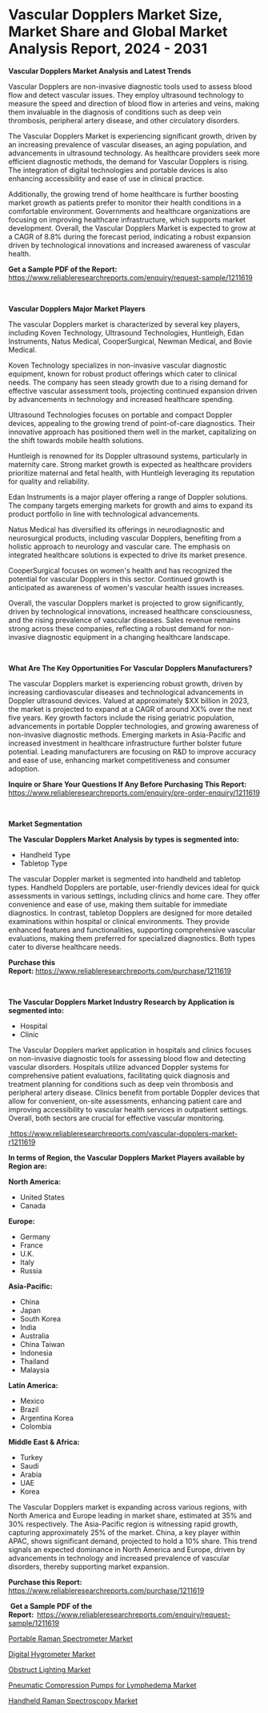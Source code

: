 <p><h1>Vascular Dopplers Market Size, Market Share and Global Market Analysis Report, 2024 - 2031</h1></p><p><strong>Vascular Dopplers Market Analysis and Latest Trends</strong></p>
<p><p>Vascular Dopplers are non-invasive diagnostic tools used to assess blood flow and detect vascular issues. They employ ultrasound technology to measure the speed and direction of blood flow in arteries and veins, making them invaluable in the diagnosis of conditions such as deep vein thrombosis, peripheral artery disease, and other circulatory disorders. </p><p>The Vascular Dopplers Market is experiencing significant growth, driven by an increasing prevalence of vascular diseases, an aging population, and advancements in ultrasound technology. As healthcare providers seek more efficient diagnostic methods, the demand for Vascular Dopplers is rising. The integration of digital technologies and portable devices is also enhancing accessibility and ease of use in clinical practice.</p><p>Additionally, the growing trend of home healthcare is further boosting market growth as patients prefer to monitor their health conditions in a comfortable environment. Governments and healthcare organizations are focusing on improving healthcare infrastructure, which supports market development. Overall, the Vascular Dopplers Market is expected to grow at a CAGR of 8.8% during the forecast period, indicating a robust expansion driven by technological innovations and increased awareness of vascular health.</p></p>
<p><strong>Get a Sample PDF of the Report:&nbsp;</strong> <a href="https://www.reliableresearchreports.com/enquiry/request-sample/1211619?utm_campaign=118&utm_medium=2&utm_source=Github&utm_content=ia&utm_term=05102024&utm_id=vascular-dopplers">https://www.reliableresearchreports.com/enquiry/request-sample/1211619</a></p>
<p>&nbsp;</p>
<p><strong>Vascular Dopplers Major Market Players</strong></p>
<p><p>The vascular Dopplers market is characterized by several key players, including Koven Technology, Ultrasound Technologies, Huntleigh, Edan Instruments, Natus Medical, CooperSurgical, Newman Medical, and Bovie Medical. </p><p>Koven Technology specializes in non-invasive vascular diagnostic equipment, known for robust product offerings which cater to clinical needs. The company has seen steady growth due to a rising demand for effective vascular assessment tools, projecting continued expansion driven by advancements in technology and increased healthcare spending.</p><p>Ultrasound Technologies focuses on portable and compact Doppler devices, appealing to the growing trend of point-of-care diagnostics. Their innovative approach has positioned them well in the market, capitalizing on the shift towards mobile health solutions.</p><p>Huntleigh is renowned for its Doppler ultrasound systems, particularly in maternity care. Strong market growth is expected as healthcare providers prioritize maternal and fetal health, with Huntleigh leveraging its reputation for quality and reliability.</p><p>Edan Instruments is a major player offering a range of Doppler solutions. The company targets emerging markets for growth and aims to expand its product portfolio in line with technological advancements.</p><p>Natus Medical has diversified its offerings in neurodiagnostic and neurosurgical products, including vascular Dopplers, benefiting from a holistic approach to neurology and vascular care. The emphasis on integrated healthcare solutions is expected to drive its market presence.</p><p>CooperSurgical focuses on women's health and has recognized the potential for vascular Dopplers in this sector. Continued growth is anticipated as awareness of women's vascular health issues increases.</p><p>Overall, the vascular Dopplers market is projected to grow significantly, driven by technological innovations, increased healthcare consciousness, and the rising prevalence of vascular diseases. Sales revenue remains strong across these companies, reflecting a robust demand for non-invasive diagnostic equipment in a changing healthcare landscape.</p></p>
<p>&nbsp;</p>
<p><strong>What Are The Key Opportunities For Vascular Dopplers Manufacturers?</strong></p>
<p><p>The vascular Dopplers market is experiencing robust growth, driven by increasing cardiovascular diseases and technological advancements in Doppler ultrasound devices. Valued at approximately $XX billion in 2023, the market is projected to expand at a CAGR of around XX% over the next five years. Key growth factors include the rising geriatric population, advancements in portable Doppler technologies, and growing awareness of non-invasive diagnostic methods. Emerging markets in Asia-Pacific and increased investment in healthcare infrastructure further bolster future potential. Leading manufacturers are focusing on R&D to improve accuracy and ease of use, enhancing market competitiveness and consumer adoption.</p></p>
<p><strong>Inquire or Share Your Questions If Any Before Purchasing This Report:</strong> <a href="https://www.reliableresearchreports.com/enquiry/pre-order-enquiry/1211619?utm_campaign=118&utm_medium=2&utm_source=Github&utm_content=ia&utm_term=05102024&utm_id=vascular-dopplers">https://www.reliableresearchreports.com/enquiry/pre-order-enquiry/1211619</a></p>
<p>&nbsp;</p>
<p><strong>Market Segmentation</strong></p>
<p><strong>The Vascular Dopplers Market Analysis by types is segmented into:</strong></p>
<p><ul><li>Handheld Type</li><li>Tabletop Type</li></ul></p>
<p><p>The vascular Doppler market is segmented into handheld and tabletop types. Handheld Dopplers are portable, user-friendly devices ideal for quick assessments in various settings, including clinics and home care. They offer convenience and ease of use, making them suitable for immediate diagnostics. In contrast, tabletop Dopplers are designed for more detailed examinations within hospital or clinical environments. They provide enhanced features and functionalities, supporting comprehensive vascular evaluations, making them preferred for specialized diagnostics. Both types cater to diverse healthcare needs.</p></p>
<p><strong>Purchase this Report:&nbsp;</strong><a href="https://www.reliableresearchreports.com/purchase/1211619?utm_campaign=118&utm_medium=2&utm_source=Github&utm_content=ia&utm_term=05102024&utm_id=vascular-dopplers">https://www.reliableresearchreports.com/purchase/1211619</a></p>
<p>&nbsp;</p>
<p><strong>The Vascular Dopplers Market Industry Research by Application is segmented into:</strong></p>
<p><ul><li>Hospital</li><li>Clinic</li></ul></p>
<p><p>The Vascular Dopplers market application in hospitals and clinics focuses on non-invasive diagnostic tools for assessing blood flow and detecting vascular disorders. Hospitals utilize advanced Doppler systems for comprehensive patient evaluations, facilitating quick diagnosis and treatment planning for conditions such as deep vein thrombosis and peripheral artery disease. Clinics benefit from portable Doppler devices that allow for convenient, on-site assessments, enhancing patient care and improving accessibility to vascular health services in outpatient settings. Overall, both sectors are crucial for effective vascular monitoring.</p></p>
<p><a href="https://www.reliableresearchreports.com/vascular-dopplers-market-r1211619?utm_campaign=118&utm_medium=2&utm_source=Github&utm_content=ia&utm_term=05102024&utm_id=vascular-dopplers">&nbsp;https://www.reliableresearchreports.com/vascular-dopplers-market-r1211619</a></p>
<p><strong>In terms of Region, the Vascular Dopplers Market Players available by Region are:</strong></p>
<p>
    <p> <strong> North America: </strong>
        <ul>
            <li>United States</li>
            <li>Canada</li>
        </ul>
        </p> 
    <p> <strong> Europe: </strong>
        <ul>
            <li>Germany</li>
            <li>France</li>
            <li>U.K.</li>
            <li>Italy</li>
            <li>Russia</li>
        </ul>
        </p> 
    <p> <strong> Asia-Pacific: </strong>
        <ul>
            <li>China</li>
            <li>Japan</li>
            <li>South Korea</li>
            <li>India</li>
            <li>Australia</li>
            <li>China Taiwan</li>
            <li>Indonesia</li>
            <li>Thailand</li>
            <li>Malaysia</li>
        </ul>
        </p> 
    <p> <strong> Latin America: </strong>
        <ul>
            <li>Mexico</li>
            <li>Brazil</li>
            <li>Argentina Korea</li>
            <li>Colombia</li>
        </ul>
        </p> 
    <p> <strong> Middle East & Africa: </strong>
        <ul>
            <li>Turkey</li>
            <li>Saudi</li>
            <li>Arabia</li>
            <li>UAE</li>
            <li>Korea</li>
        </ul>
    </p>
    </p>
<p><p>The Vascular Dopplers market is expanding across various regions, with North America and Europe leading in market share, estimated at 35% and 30% respectively. The Asia-Pacific region is witnessing rapid growth, capturing approximately 25% of the market. China, a key player within APAC, shows significant demand, projected to hold a 10% share. This trend signals an expected dominance in North America and Europe, driven by advancements in technology and increased prevalence of vascular disorders, thereby supporting market expansion.</p></p>
<p><strong>Purchase this Report: </strong><a href="https://www.reliableresearchreports.com/purchase/1211619?utm_campaign=118&utm_medium=2&utm_source=Github&utm_content=ia&utm_term=05102024&utm_id=vascular-dopplers">https://www.reliableresearchreports.com/purchase/1211619</a></p>
<p>&nbsp;<strong>Get a Sample PDF of the Report:&nbsp;&nbsp;</strong><a href="https://www.reliableresearchreports.com/enquiry/request-sample/1211619?utm_campaign=118&utm_medium=2&utm_source=Github&utm_content=ia&utm_term=05102024&utm_id=vascular-dopplers">https://www.reliableresearchreports.com/enquiry/request-sample/1211619</a></p>
<p><strong></strong></p>
<p><p><a href="https://www.linkedin.com/pulse/pulse-portable-raman-spectrometer-rhythms-change-market-resonance-czaue?utm_campaign=118&utm_medium=2&utm_source=Github&utm_content=ia&utm_term=05102024&utm_id=vascular-dopplers">Portable Raman Spectrometer Market</a></p><p><a href="https://github.com/MoonZANDRA/Market-Research-Report-List-1/blob/main/digital-hygrometer-market.md?utm_campaign=118&utm_medium=2&utm_source=Github&utm_content=ia&utm_term=05102024&utm_id=vascular-dopplers">Digital Hygrometer Market</a></p><p><a href="https://issuu.com/reportprime-2/docs/obstruct-lighting-market-size-2030._8703b5d1687dd3?utm_campaign=118&utm_medium=2&utm_source=Github&utm_content=ia&utm_term=05102024&utm_id=vascular-dopplers">Obstruct Lighting Market</a></p><p><a href="https://github.com/MatthewHernandez403/Market-Research-Report-List-1/blob/main/pneumatic-compression-pumps-for-lymphedema-market.md?utm_campaign=118&utm_medium=2&utm_source=Github&utm_content=ia&utm_term=05102024&utm_id=vascular-dopplers">Pneumatic Compression Pumps for Lymphedema Market</a></p><p><a href="https://www.linkedin.com/pulse/handheld-raman-spectroscopy-market-matrix-applications-biology-um3we?utm_campaign=118&utm_medium=2&utm_source=Github&utm_content=ia&utm_term=05102024&utm_id=vascular-dopplers">Handheld Raman Spectroscopy Market</a></p></p>